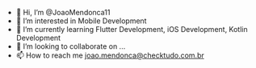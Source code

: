 - 👋 Hi, I’m @JoaoMendonca11
- 👀 I’m interested in Mobile Development
- 🌱 I’m currently learning Flutter Development, iOS Development, Kotlin Development
- 💞️ I’m looking to collaborate on ...
- 📫 How to reach me joao.mendonca@checktudo.com.br
